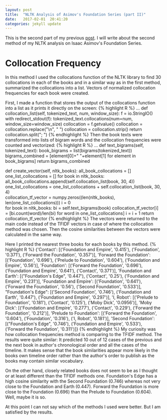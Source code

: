 ```yaml
---
layout: post
title:  "NLTK Analysis of Asimov's Foundation Series (part II)"
date:   2017-02-01  20:41:20
categories: jekyll update
---
```


This is the second part of my previous [post][partI]. I will write about the second method of my 
NLTK analysis on Isaac Asimov's Foundation Series.

# Collocation Frequency
In this method I used the collocations function of the NLTK library to find 30 collocations in each of the books and 
in a similar way as in the first method, summarized the collocations into a list. Vectors of 
normalized collocation frequencies for each book were created. 

First, I made a function that stores the output of the collocations function into a list as it prints it
directly on the screen: 
{% highlight R %} 
...
def collocation_list(self, tokenized_text, num, window_size):
    f = io.StringIO()
    with redirect_stdout(f):
        tokenized_text.collocations(num=num, window_size=window_size)
        collocation = f.getvalue()
        collocation = collocation.replace("\n", " ")
        collocation = collocation.strip()
        return collocation.split("; ")
{% endhighlight %}
Then the book texts were transformed into lists of bigram words and the collocation frequencies 
were counted and vectorized: 
{% highlight R %}
...
def text_bigrams(self, tokenized_text):
    book_bigrams = list(bigrams(tokenized_text))
    bigrams_combined = [element[0]+" "+element[1] for element in book_bigrams]
    return bigrams_combined

def create_vector(self, nltk_books):
    all_book_collocations = []
    one_list_collocations = []
    for book in nltk_books:
        all_book_collocations.append(self.collocation_list(book, 30, 4))
        one_list_collocations = one_list_collocations + self.collocation_list(book, 30, 4)        
    collocation_tf_vector = numpy.zeros((len(nltk_books), len(one_list_collocations)))
    i = 0  
    for book in nltk_books:
        bi = self.text_bigrams(book)
        collocation_tf_vector[i] = [bi.count(word)/len(bi) for word in one_list_collocations]
        i = i + 1
    return collocation_tf_vector
{% endhighlight %}
The vectors were returned to the main code instead of the TFIDF vectors in case of where the collocation 
method was chosen. Then the cosine similarities between the vectors were calculated in the same way. 

Here I printed the nearest three books for each books by this method.
{% highlight R %}
{'Contact':                 [('Foundation and Empire', '0.415'),
                             ('Foundation', '0.371'),
                             ('Forward the Foundation', '0.357')],
 'Forward the Foundation':  [('Foundation', '0.696'),
                             ('Prelude to Foundation', '0.604'),
                             ('Foundation and Empire', '0.56')],
 'Foundation':              [('Forward the Foundation', '0.696'),
                             ('Foundation and Empire', '0.641'),
                             ('Contact', '0.371')],
 'Foundation and Earth':    [("Foundation's Edge", '0.447'),
                             ('Contact', '0.25'),
                             ('Foundation and Empire', '0.231')],
 'Foundation and Empire':   [('Foundation', '0.641'),
                             ('Forward the Foundation', '0.56'),
                             ('Second Foundation', '0.533')],
 "Foundation's Edge":       [('Second Foundation', '0.746'),
                             ('Foundation and Earth', '0.447'),
                             ('Foundation and Empire', '0.297')],
 'I, Robot':                [('Prelude to Foundation', '0.181'),
                             ('Contact', '0.125'),
                             ('Moby Dick', '0.0956')],
 'Moby Dick':               [('Foundation and Empire', '0.277'),
                             ('Contact', '0.229'),
                             ('Forward the Foundation', '0.212')],
 'Prelude to Foundation':   [('Forward the Foundation', '0.604'),
                             ('Foundation', '0.316'),
                             ('I, Robot', '0.181')],
 'Second Foundation':       [("Foundation's Edge", '0.746'),
                             ('Foundation and Empire', '0.533'),
                             ('Forward the Foundation', '0.311')]}
{% endhighlight %}
My curiosity was how collocation frequencies method is comparing to the TFIDF method. 
The results were quite similar: It predicted 10 out of 12 cases of the previous and 
the next book in author's chronological order and all the cases of the timeline. 
It makes sense that the book similarities appear more likely in the books own timeline order rather 
than the author's order to publish as the books  may contain similar vocabulary. 

On the other hand, closely related books does not seem to be as I thought or at least different 
than the TFIDF methods one. Foundation's Edge has a 
high cosine similarity with the Second Foundation (0.746) whereas not very close to the Foundation and 
Earth (0.447). Forward the Foundation is more close to the Foundation (0.696) than the 
Prelude to Foundation (0.604). Well, maybe it is so.

At this point I can not say which of the methods I used were better. But I am satisfied by the results. 

[partI]: http://data.altai.se/jekyll/update/2017/01/04/Foundation_books_I.html

